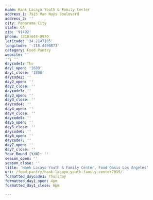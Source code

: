 ```yaml
---
name: Hank Lacayo Youth & Family Center
address_1: 7915 Van Nuys Boulevard
address_2: ''
city: Panorama City
state: CA
zip: '91402'
phone: (818)644-9970
latitude: '34.2147105'
longitude: '-118.4490873'
category: Food Pantry
website: ''
'': ''
daycode1: Thu
day1_open: '1600'
day1_close: '1800'
daycode2: ''
day2_open: ''
day2_close: ''
daycode3: ''
day3_open: ''
day3_close: ''
daycode4: ''
day4_open: ''
day4_close: ''
daycode5: ''
day5_open: ''
day5_close: ''
daycode6: ''
day6_open: ''
daycode7: ''
day7_open: ''
day7_close: ''
Year_Round (Y/N): ''
season_open: ''
season_close: ''
title: 'Hank Lacayo Youth & Family Center, Food Oasis Los Angeles'
uri: /food-pantry/hank-lacayo-youth-family-center7915/
formatted_daycode1: Thursday
formatted_day1_open: 4pm
formatted_day1_close: 6pm

---
```

